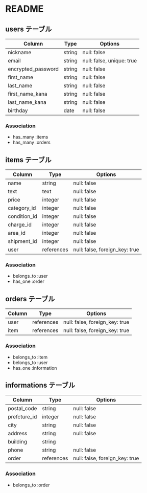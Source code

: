 # README

## users テーブル

| Column             | Type          | Options                       |
| ------------------ | ------------- | ----------------------------- |
| nickname           | string        | null: false                   |
| email              | string        | null: false, unique: true     |
| encrypted_password | string        | null: false                   |
| first_name         | string        | null: false                   |
| last_name          | string        | null: false                   |
| first_name_kana    | string        | null: false                   |
| last_name_kana     | string        | null: false                   |
| birthday           | date          | null: false                   |

### Association

- has_many :items
- has_many :orders

## items テーブル

| Column       | Type          | Options                       |
| ------------ | ------------- | ----------------------------- |
| name         | string        | null: false                   |
| text         | text          | null: false                   |
| price        | integer       | null: false                   |
| category_id  | integer       | null: false                   |
| condition_id | integer       | null: false                   |
| charge_id    | integer       | null: false                   |
| area_id      | integer       | null: false                   |
| shipment_id  | integer       | null: false                   |
| user         | references    | null: false, foreign_key: true|

### Association

- belongs_to :user
- has_one :order

## orders テーブル

| Column    | Type          | Options                        |
| --------- | ------------- | ------------------------------ |
| user      | references    | null: false, foreign_key: true |
| item      | references    | null: false, foreign_key: true |

### Association

- belongs_to :item
- belongs_to :user
- has_one :information

## informations テーブル

| Column       | Type          | Options                        |
| ------------ | ------------- | ------------------------------ |
| postal_code  | string        | null: false                    |
| prefcture_id | integer       | null: false                    |
| city         | string        | null: false                    |
| address      | string        | null: false                    |
| building     | string        |                                |
| phone        | string        | null: false                    |
| order        | references    | null: false, foreign_key: true |

### Association

- belongs_to :order
